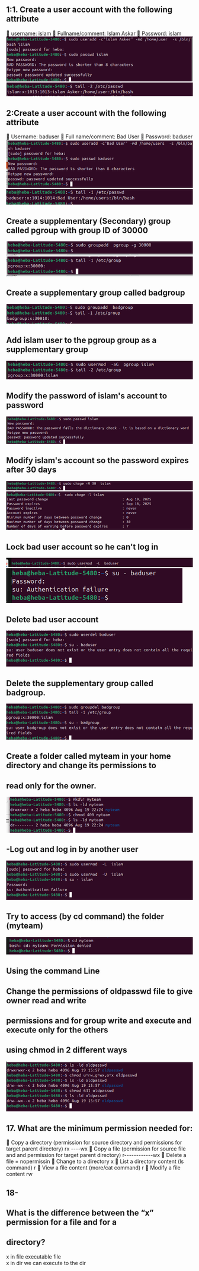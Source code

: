 ## 1:1. Create a user account with the following attribute
 username: islam
 Fullname/comment: Islam Askar
 Password: islam 
 ![img](https://github.com/heba-eldeabes/Red-Hat-Administration-I/blob/main/images/Screenshot%20from%202025-08-19%2021-26-07.png)
 ![img](https://github.com/heba-eldeabes/Red-Hat-Administration-I/blob/main/images/Screenshot%20from%202025-08-19%2021-35-56.png)
 ##  2:Create a user account with the following attribute
 Username: baduser
 Full name/comment: Bad User
 Password: baduser  
![img](https://github.com/heba-eldeabes/Red-Hat-Administration-I/blob/main/images/Screenshot%20from%202025-08-19%2021-32-10.png)
![img](https://github.com/heba-eldeabes/Red-Hat-Administration-I/blob/main/images/Screenshot%20from%202025-08-19%2021-35-20.png)
  
## Create a supplementary (Secondary) group called pgroup with group ID of 30000 
![img](https://github.com/heba-eldeabes/Red-Hat-Administration-I/blob/main/images/Screenshot%20from%202025-08-19%2021-46-20.png)
![img](https://github.com/heba-eldeabes/Red-Hat-Administration-I/blob/main/images/Screenshot%20from%202025-08-19%2021-46-46.png)
 
 ## Create a supplementary group called badgroup
    
 ![img](https://github.com/heba-eldeabes/Red-Hat-Administration-I/blob/main/images/Screenshot%20from%202025-08-19%2021-50-41.png)
 ## Add islam user to the pgroup group as a supplementary group
  ![img](https://github.com/heba-eldeabes/Red-Hat-Administration-I/blob/main/images/Screenshot%20from%202025-08-19%2021-55-25.png)
 
 ## Modify the password of islam's account to password 
 ![img](https://github.com/heba-eldeabes/Red-Hat-Administration-I/blob/main/images/Screenshot%20from%202025-08-19%2021-56-29.png)
 

## Modify islam's account so the password expires after 30 days
![img](https://github.com/heba-eldeabes/Red-Hat-Administration-I/blob/main/images/Screenshot%20from%202025-08-19%2021-58-07.png)
![img](https://github.com/heba-eldeabes/Red-Hat-Administration-I/blob/main/images/Screenshot%20from%202025-08-19%2022-00-24.png)

## Lock bad user account so he can't log in   
![img](https://github.com/heba-eldeabes/Red-Hat-Administration-I/blob/main/images/Screenshot%20from%202025-08-19%2022-11-30.png)
![img](https://github.com/heba-eldeabes/Red-Hat-Administration-I/blob/main/images/Screenshot%20from%202025-08-19%2022-16-04.png)
## Delete bad user account 
![img](https://github.com/heba-eldeabes/Red-Hat-Administration-I/blob/main/images/Screenshot%20from%202025-08-19%2022-17-08.png)
## Delete the supplementary group called badgroup.
 ![img](https://github.com/heba-eldeabes/Red-Hat-Administration-I/blob/main/images/Screenshot%20from%202025-08-19%2022-18-34.png)

 ## Create a folder called myteam in your home directory and change its permissions to
 ## read only for the owner. 
![img](https://github.com/heba-eldeabes/Red-Hat-Administration-I/blob/main/images/Screenshot%20from%202025-08-19%2022-25-17.png)


## -Log out and log in by another user
 ![img](https://github.com/heba-eldeabes/Red-Hat-Administration-I/blob/main/images/Screenshot%20from%202025-08-19%2022-42-30.png)
 

 ## Try to access (by cd command) the folder (myteam) 
![img](https://github.com/heba-eldeabes/Red-Hat-Administration-I/blob/main/images/Screenshot%20from%202025-08-19%2022-37-10.png)
## Using the command Line
##  Change the permissions of oldpasswd file to give owner read and write
## permissions and for group write and execute and execute only for the others
##  using chmod in 2 different ways 
![img](https://github.com/heba-eldeabes/Red-Hat-Administration-I/blob/main/images/Screenshot%20from%202025-08-19%2022-47-56.png)

  
 
 ## 17. What are the minimum permission needed for:
 Copy a directory (permission for source directory and permissions for target
parent directory)  rx ----wx
 Copy a file (permission for source file and and permission for target parent
directory) r------------wx
 Delete a file = nopermissin
 Change to a directory x
 List a directory content (ls command) r
 View a file content (more/cat command) r
 Modify a file content  rw
 ## 18- 
 
 
 ## What is the difference between the “x” permission for a file and for a
 ## directory?
x in file  executable file  
x in dir we can execute to the dir    